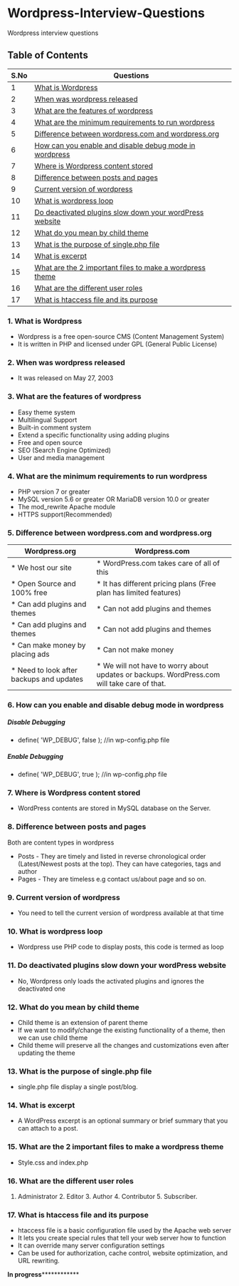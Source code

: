 # Wordpress-Interview-Questions
Wordpress interview questions
## Table of Contents

| S.No  | Questions |
| ------------- | ------------- |
| 1  | [What is Wordpress](#1-what-is-wordpress)
| 2  | [When was wordpress released](#2-when-was-wordpress-released)  |
| 3  | [What are the features of wordpress](#3-what-are-the-features-of-wordpress)  |
| 4  | [What are the minimum requirements to run wordpress](#4-what-are-the-minimum-requirements-to-run-wordpress)  |
| 5  | [Difference between wordpress.com and wordpress.org](#5-difference-between-wordpresscom-and-wordpressorg)  |
| 6  | [How can you enable and disable debug mode in wordpress](#6-how-can-you-enable-and-disable-debug-mode-in-wordpress)  |
| 7  | [Where is Wordpress content stored](#7-where-is-wordpress-content-stored)  |
| 8  | [Difference between posts and pages](#8-difference-between-posts-and-pages)  |
| 9  | [Current version of wordpress](#9-current-version-of-wordpress)  |
| 10 | [What is wordpress loop](#10-what-is-wordpress-loop)  |
| 11 | [Do deactivated plugins slow down your wordPress website](#11-do-deactivated-plugins-slow-down-your-wordpress-website)  |
| 12 | [What do you mean by child theme](#12-what-do-you-mean-by-child-theme)  |
| 13 | [What is the purpose of single.php file](#13-what-is-the-purpose-of-singlephp-file)  |
| 14 | [What is excerpt](#14-what-is-excerpt)  |
| 15 | [What are the 2 important files to make a wordpress theme](#15-what-are-the-2-important-files-to-make-a-wordpress-theme)  |
| 16 | [What are the different user roles](#16-what-are-the-different-user-roles)  |
| 17 | [What is htaccess file and its purpose](#17-what-is-htaccess-file-and-its-purpose)  |




### 1. What is Wordpress
* Wordpress is a free open-source CMS (Content Management System)
* It is written in PHP and licensed under GPL (General Public License)

### 2. When was wordpress released
* It was released on May 27, 2003 

### 3. What are the features of wordpress
* Easy theme system
* Multilingual Support
* Built-in comment system
* Extend a specific functionality using adding plugins
* Free and open source
* SEO (Search Engine Optimized)
* User and media management

### 4. What are the minimum requirements to run wordpress
* PHP version 7 or greater
* MySQL version 5.6 or greater OR MariaDB version 10.0 or greater
* The mod_rewrite Apache module
* HTTPS support(Recommended)

### 5. Difference between wordpress.com and wordpress.org

| Wordpress.org  |Wordpress.com |
| ------------- | ------------- |
| * We host our site  | * WordPress.com takes care of all of this | 
| * Open Source and 100% free  | * It has different pricing plans (Free plan has limited features)  |
| * Can add plugins and themes  | * Can not add plugins and themes  |
| * Can add plugins and themes  | * Can not add plugins and themes  |
| * Can make money by placing ads  | * Can not make money |
| * Need to look after backups and updates  | * We will not have to worry about updates or backups. WordPress.com will take care of that. |

### 6. How can you enable and disable debug mode in wordpress
##### Disable Debugging
* define( 'WP_DEBUG', false ); //in wp-config.php file

##### Enable Debugging
* define( 'WP_DEBUG', true ); //in wp-config.php file

### 7. Where is Wordpress content stored
* WordPress contents are stored in MySQL database on the Server.

### 8. Difference between posts and pages
Both are content types in wordpress

* Posts - They are timely and listed in reverse chronological order (Latest/Newest posts at the top). They can have categories, tags and author
* Pages - They are timeless e.g contact us/about page and so on.

### 9. Current version of wordpress
* You need to tell the current version of wordpress available at that time

### 10. What is wordpress loop
* Wordpress use PHP code to display posts, this code is termed as loop

### 11. Do deactivated plugins slow down your wordPress website
* No, Wordpress only loads the activated plugins and ignores the deactivated one

### 12. What do you mean by child theme
* Child theme is an extension of parent theme
* If we want to modify/change the existing functionality of a theme, then we can use child theme 
* Child theme will preserve all the changes and customizations even after updating the theme

### 13. What is the purpose of single.php file
* single.php file display a single post/blog.

### 14. What is excerpt
* A WordPress excerpt is an optional summary or brief summary that you can attach to a post.

### 15. What are the 2 important files to make a wordpress theme
* Style.css and index.php

### 16. What are the different user roles
1. Administrator 2. Editor 3. Author 4. Contributor 5. Subscriber.

### 17. What is htaccess file and its purpose
* htaccess file is a basic configuration file used by the Apache web server
* It lets you create special rules that tell your web server how to function
* It can override many server configuration settings
* Can be used for authorization, cache control, website optimization, and URL rewriting.


******************************In progress******************************************


